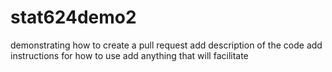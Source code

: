 # stat624demo2
demonstrating how to create a pull request
add description of the code
add instructions for how to use
add anything that will facilitate 
